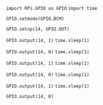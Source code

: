 `import RPi.GPIO as GPIO`
`import time`

`GPIO.setmode(GPIO.BCM)`

`GPIO.setup(14, GPIO.OUT)`

`GPIO.output(14, 1)`
`time.sleep(1)`

`GPIO.output(14, 0)`
`time.sleep(1)`

`GPIO.output(14, 1)`
`time.sleep(1)`

`GPIO.output(14, 0)`
`time.sleep(1)`

`GPIO.output(14, 1)`
`time.sleep(1)`

`GPIO.output(14, 0)`